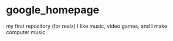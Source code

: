 # google_homepage
my first repository (for realz)
I like music, video games, and I make computer music
